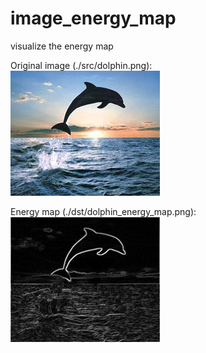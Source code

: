 # image_energy_map
visualize the energy map

Original image (./src/dolphin.png):    
![original image](./src/dolphin.png)   



Energy map (./dst/dolphin_energy_map.png):    
![original image](./dst/dolphin_energy_map.png)   
